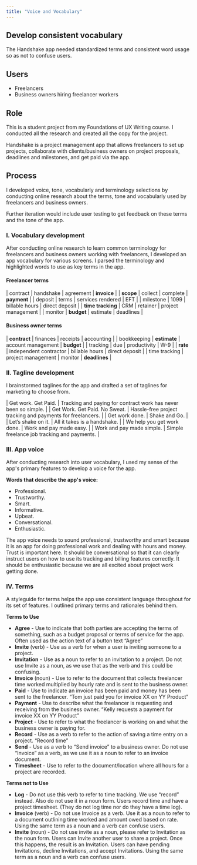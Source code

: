 ```yaml
---
title: "Voice and Vocabulary"
---
```


## Develop consistent vocabulary
The Handshake app needed standardized terms and consistent word usage so as not to confuse users.

## Users
- Freelancers
- Business owners hiring freelancer workers

## Role
This is a student project from my Foundations of UX Writing course. I conducted all the research and created all the copy for the project.

Handshake is a project management app that allows freelancers to set up projects, collaborate with clients/business owners on project proposals, deadlines and milestones, and get paid via the app.

## Process
I developed voice, tone, vocabularly and terminology selections by conducting online research about the terms, tone and vocabularly used by freelancers and business owners.

Further iteration would include user testing to get feedback on these terms and the tone of the app.

### I. Vocabulary development
After conducting online research to learn common terminology for freelancers and business owners working with freelancers, I developed an app vocabulary for various screens. I parsed the terminology and highlighted words to use as key terms in the app.

#### Freelancer terms

| contract | handshake | agreement | **invoice** |
| **scope** | collect | complete | **payment** |
| deposit | terms | services rendered | EFT |
| milestone | 1099 | billable hours | direct deposit |
| **time tracking** |  CRM | retainer | project management |
| monitor | **budget** | estimate | deadlines |

#### Business owner terms

| **contract** | finances | receipts | accounting |
| bookkeeping |  **estimate** | account management | **budget** |
| tracking | due | productivity | W-9 |
| **rate** | independent contractor | billable hours | direct deposit |
| time tracking | project management | monitor | **deadlines** |

### II. Tagline development
I brainstormed taglines for the app and drafted a set of taglines for marketing to choose from.

| Get work. Get Paid. | Tracking and paying for contract work has never been so simple. |
| Get Work. Get Paid. No Sweat. | Hassle-free project tracking and payments for freelancers. |
| Get work done. | Shake and Go. |
| Let’s shake on it. | All it takes is a handshake. |
| We help you get work done. |  Work and pay made easy. |
| Work and pay made simple. | Simple freelance job tracking and payments. |

### III. App voice
After conducting research into user vocabulary, I used my sense of the app's primary features to develop a voice for the app.

**Words that describe the app's voice:**

- Professional.
- Trustworthy.
- Smart.
- Informative.
- Upbeat.
- Conversational.
- Enthusiastic.

The app voice needs to sound professional, trustworthy and smart because it is an app for doing professional work and dealing with hours and money. Trust is important here. It should be conversational so that it can clearly instruct users on how to use its tracking and billing features correctly. It should be enthusiastic because we are all excited about project work getting done.

### IV. Terms

A styleguide for terms helps the app use consistent language throughout for its set of features. I outlined primary terms and rationales behind them.

**Terms to Use**
- **Agree** - Use to indicate that both parties are accepting the terms of something, such as a budget proposal or terms of service for the app. Often used as the action text of a button text “Agree”
- **Invite** (verb) - Use as a verb for when a user is inviting someone to a project.
- **Invitation** - Use as a noun to refer to an invitation to a project. Do not use Invite as a noun, as we use that as the verb and this could be confusing.
- **Invoice** (noun) - Use to refer to the document that collects freelancer time worked multiplied by hourly rate and is sent to the business owner.
- **Paid** - Use to indicate an invoice has been paid and money has been sent to the freelancer. “Tom just paid you for invoice XX on YY Product”
- **Payment** - Use to describe what the freelancer is requesting and receiving from the business owner. “Kelly requests a payment for invoice XX on YY Product”
- **Project** - Use to refer to what the freelancer is working on and what the business owner is paying for.
- **Record** - Use as a verb to refer to the action of saving a time entry on a project. “Record time”
- **Send**  - Use as a verb to “Send invoice” to a business owner. Do not use “Invoice” as a verb, as we use it as a noun to refer to an invoice document.
- **Timesheet** - Use to refer to the document/location where all hours for a project are recorded.

**Terms not to Use**
- **Log** - Do not use this verb to refer to time tracking. We use “record” instead. Also do not use it in a noun form. Users record time and have a project timesheet. (They do not log time nor do they have a time log).
- **Invoice** (verb) - Do not use Invoice as a verb. Use it as a noun to refer to a document outlining time worked and amount owed based on rate. Using the same term as a noun and a verb can confuse users.
- **Invite** (noun) - Do not use invite as a noun, please refer to Invitation as the noun form. Users can Invite another user to share a project. Once this happens, the result is an Invitation. Users can have pending Invitations, decline Invitations, and accept Invitations. Using the same term as a noun and a verb can confuse users.
